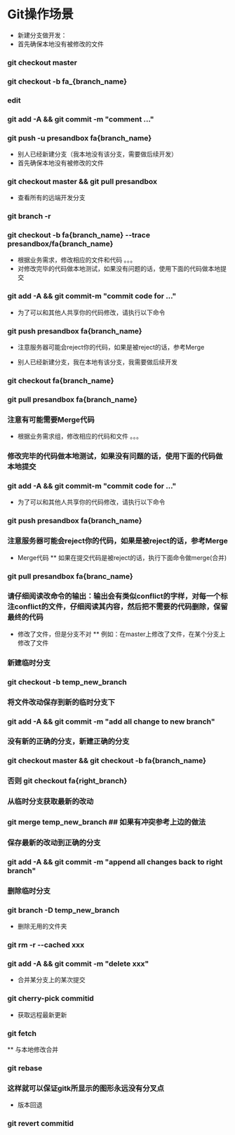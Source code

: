 # Git操作场景

* 新建分支做开发：
* 首先确保本地没有被修改的文件
### git checkout master
### git checkout -b fa_{branch_name}
### edit
### git add -A && git commit -m "comment ..."
### git push -u presandbox fa{branch_name}


* 别人已经新建分支（我本地没有该分支，需要做后续开发）
* 首先确保本地没有被修改的文件
### git checkout master && git pull presandbox
* 查看所有的远端开发分支
### git branch -r  
### git checkout -b fa{branch_name} --trace presandbox/fa{branch_name}
* 根据业务需求，修改相应的文件和代码 。。。
* 对修改完毕的代码做本地测试，如果没有问题的话，使用下面的代码做本地提交
### git add -A && git commit-m "commit code for ..."
* 为了可以和其他人共享你的代码修改，请执行以下命令
### git push presandbox fa{branch_name}
* 注意服务器可能会reject你的代码，如果是被reject的话，参考Merge

* 别人已经新建分支，我在本地有该分支，我需要做后续开发
### git checkout fa{branch_name}
### git pull presandbox fa{branch_name}
### 注意有可能需要Merge代码
* 根据业务需求组，修改相应的代码和文件 。。。
### 修改完毕的代码做本地测试，如果没有问题的话，使用下面的代码做本地提交
### git add -A && git commit-m "commit code for ..."
* 为了可以和其他人共享你的代码修改，请执行以下命令
### git push presandbox fa{branch_name}
### 注意服务器可能会reject你的代码，如果是被reject的话，参考Merge

* Merge代码
** 如果在提交代码是被reject的话，执行下面命令做merge(合并)
### git pull presandbox fa{branc_name}
### 请仔细阅读改命令的输出：输出会有类似conflict的字样，对每一个标注conflict的文件，仔细阅读其内容，然后把不需要的代码删除，保留最终的代码


* 修改了文件，但是分支不对
** 例如：在master上修改了文件，在某个分支上修改了文件
### 新建临时分支
### git checkout -b temp_new_branch
###  将文件改动保存到新的临时分支下
### git add -A && git commit -m "add all change to new branch"
### 没有新的正确的分支，新建正确的分支
### git checkout master && git checkout -b fa{branch_name}
### 否则 git checkout fa{right_branch}
### 从临时分支获取最新的改动
### git merge temp_new_branch  ## 如果有冲突参考上边的做法
### 保存最新的改动到正确的分支
### git add -A && git commit -m "append all changes back to right branch"
### 删除临时分支
### git branch -D temp_new_branch

* 删除无用的文件夹
### git rm -r --cached xxx
### git add -A && git commit -m "delete xxx"

* 合并某分支上的某次提交
### git cherry-pick commitid

* 获取远程最新更新
### git fetch
** 与本地修改合并
### git rebase
### 这样就可以保证gitk所显示的图形永远没有分叉点

* 版本回退
### git revert commitid
